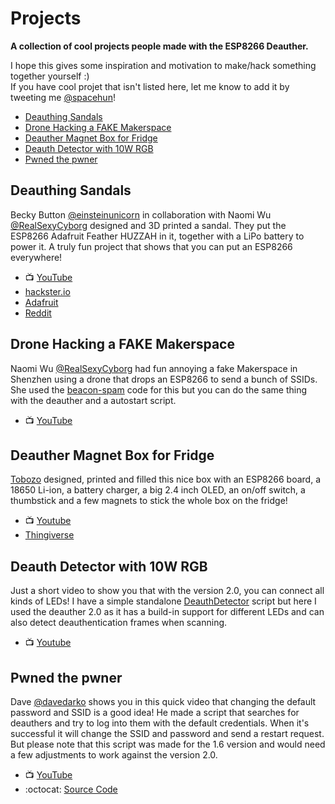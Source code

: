 # Projects

**A collection of cool projects people made with the ESP8266 Deauther.**


I hope this gives some inspiration and motivation to make/hack something together yourself :)  
If you have cool projet that isn't listed here, let me know to add it by tweeting me [@spacehun](http://github.com/spacehuhn/)!

- [Deauthing Sandals](#deauthing-sandals)
- [Drone Hacking a FAKE Makerspace](#drone-hacking-a-fake-makerspace)
- [Deauther Magnet Box for Fridge](#deauther-magnet-box-for-fridge)
- [Deauth Detector with 10W RGB](#deauth-detector-with-10w-rgb)
- [Pwned the pwner](#pwned-the-pwner)

## Deauthing Sandals
Becky Button [@einsteinunicorn](https://twitter.com/einsteinunicorn) in collaboration with Naomi Wu [@RealSexyCyborg](https://twitter.com/RealSexyCyborg) designed and 3D printed a sandal. They put the ESP8266 Adafruit Feather HUZZAH in it, together with a LiPo battery to power it. 
A truly fun project that shows that you can put an ESP8266 everywhere!
- 📺 [YouTube](https://www.youtube.com/watch?v=XHkkO97mxTk)
- [hackster.io](https://www.hackster.io/58569/wi-fi-deauthing-sandals-540e3b)
- [Adafruit](https://blog.adafruit.com/2017/09/27/wi-fi-deauthing-sandals-wearablewednesday/)
- [Reddit](https://www.reddit.com/r/hacking/comments/7227un/high_school_girl_builds_esp8266_into_deauth/)

## Drone Hacking a FAKE Makerspace
Naomi Wu [@RealSexyCyborg](https://twitter.com/RealSexyCyborg) had fun annoying a fake Makerspace in Shenzhen using a drone that drops an ESP8266 to send a bunch of SSIDs.
She used the [beacon-spam](https://github.com/spacehuhn/esp8266_beaconSpam) code for this but you can do the same thing with the deauther and a autostart script.
- 📺 [YouTube](https://www.youtube.com/watch?v=Cdk4Zw2oYdc)

## Deauther Magnet Box for Fridge
[Tobozo](https://twitter.com/TobozoTagada) designed, printed and filled this nice box with an ESP8266 board, a 18650 Li-ion, a battery charger, a big 2.4 inch OLED, an on/off switch, a thumbstick and a few magnets to stick the whole box on the fridge!
- 📺 [Youtube](https://www.youtube.com/watch?v=bNIh7MjtLx8)
- [Thingiverse](https://www.thingiverse.com/thing:2781867)

## Deauth Detector with 10W RGB
Just a short video to show you that with the version 2.0, you can connect all kinds of LEDs!
I have a simple standalone [DeauthDetector](https://github.com/spacehuhn/DeauthDetector) script but here I used the deauther 2.0 as it has a build-in support for different LEDs and can also detect deauthentication frames when scanning.
- 📺 [Youtube](https://www.youtube.com/watch?v=sPGe1WIt5kA)

## Pwned the pwner
Dave [@davedarko](https://twitter.com/davedarko) shows you in this quick video that changing the default password and SSID is a good idea! He made a script that searches for deauthers and try to log into them with the default credentials. When it's successful it will change the SSID and password and send a restart request.
But please note that this script was made for the 1.6 version and would need a few adjustments to work against the version 2.0.
- 📺 [YouTube](https://www.youtube.com/watch?v=D8zmXoDFpjU)
- :octocat: [Source Code](https://gist.github.com/davedarko/87183b00e77ffb8fc59f89bf3b23d561)
